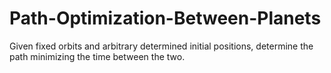 # Path-Optimization-Between-Planets
Given fixed orbits and arbitrary determined initial positions, determine the path minimizing the time between the two.
